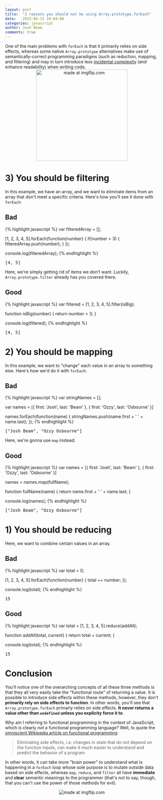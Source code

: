 ```yaml
---
layout: post
title:  "3 reasons you should not be using Array.prototype.forEach"
date:   2015-08-15 19:04:00
categories: javascript
author: Josh Beam
comments: true
---
```


<div class="note"><!--excerpt.start-->
One of the main problems with <code>forEach</code> is that it primarily relies on side effects, whereas some native <code>Array.prototype</code> alternatives make use of semantically-correct programming paradigms (such as reduction, mapping, and filtering) and may in turn introduce less <a href="http://shaffner.us/cs/papers/tarpit.pdf">incidental complexity</a> (and enhance readability) when writing code.<!--excerpt.end-->
</div>

<center>
<img src="https://i.imgflip.com/pm0to.jpg" title="made at imgflip.com" width="300">
</center>

# 3) You should be filtering

In this example, we have an array, and we want to eliminate items from an array that don't meet a specific criteria. Here's how you'll see it done with `forEach`:


## Bad

<div class="repl">
  <div>
{% highlight javascript %}
var filteredArray = [];

[1, 2, 3, 4, 5].forEach(function(number) {
  if(number > 3) {
    filteredArray.push(number);
  }
});

console.log(filteredArray);
{% endhighlight %}
  </div>
  <div>
<pre>
[4, 5]
</pre>
  </div>
</div>

Here, we're simply getting rid of items we don't want. Luckily, `Array.prototype.filter` already has you covered there.

## Good

<div class="repl">
  <div>
{% highlight javascript %}
var filtered = [1, 2, 3, 4, 5].filter(isBig);

function isBig(number) {
  return number > 3;
}

console.log(filtered);
{% endhighlight %}
  </div>
  <div>
<pre>
[4, 5]
</pre>
  </div>
</div>


# 2) You should be mapping

In this example, we want to "change" each value in an array to something else. Here's how we'd do it with `forEach`:

## Bad

<div class="repl">
  <div>
{% highlight javascript %}
var stringNames = [];

var names = [{
  first: 'Josh',
  last: 'Beam'
},
{
  first: 'Ozzy',
  last: 'Osbourne'
}]

names.forEach(function(name) {
  stringNames.push(name.first + ' ' + name.last);
});
{% endhighlight %}
  </div>
  <div>
<pre>
["Josh Beam", "Ozzy Osbourne"]
</pre>
  </div>
</div>

Here, we're gonna use `map` instead:

## Good

<div class="repl">
  <div>
{% highlight javascript %}
var names = [{
  first: 'Josh',
  last: 'Beam'
},
{
  first: 'Ozzy',
  last: 'Osbourne'
}]

names = names.map(fullName);

function fullName(name) {
  return name.first + ' ' + name.last;
}

console.log(names);
{% endhighlight %}
  </div>
  <div>
<pre>
["Josh Beam", "Ozzy Osbourne"]
</pre>
  </div>
</div>

# 1) You should be reducing

Here, we want to combine certain values in an array.

## Bad

<div class="repl">
  <div>
{% highlight javascript %}
var total = 0;

[1, 2, 3, 4, 5].forEach(function(number) {
  total += number;
});

console.log(total);
{% endhighlight %}
  </div>
  <div>
<pre>
15
</pre>
  </div>
</div>

## Good

<div class="repl">
  <div>
{% highlight javascript %}
var total = [1, 2, 3, 4, 5].reduce(addAll);

function addAll(total, current) {
  return total + current;
}

console.log(total);
{% endhighlight %}
  </div>
  <div>
<pre>
15
</pre>
  </div>
</div>

# Conclusion

You'll notice one of the overarching concepts of all these three methods is that they all very easily take the "functional route" of returning a value. It is possible to introduce side effects within these methods, however, they don't **primarily rely on side effects to function**. In other words, you'll see that `Array.prototype.forEach` primarly relies on side effects. **It never returns a value other than `undefined` unless you explicity force it to**.

Why am I referring to functional programming in the context of JavaScript, which is clearly *not* a functional programming language? Well, to quote the <a href="https://en.wikipedia.org/wiki/Functional_programming">omniscient Wikipedia article on functional programming</a>:

> Eliminating side effects, i.e. changes in state that do not depend on the function inputs, can make it much easier to understand and predict the behavior of a program

In other words, it can take more "brain power" to understand what is happening in a `forEach` loop whose sole purpose is to mutate outside data based on side effects, whereas `map`, `reduce`, and `filter` all have **immediate** and **clear** semantic meanings to the programmer (that's not to say, though, that you can't use the power of those methods for evil).

<center>
<img src="https://i.imgflip.com/pm0kr.jpg" title="made at imgflip.com">
</center>